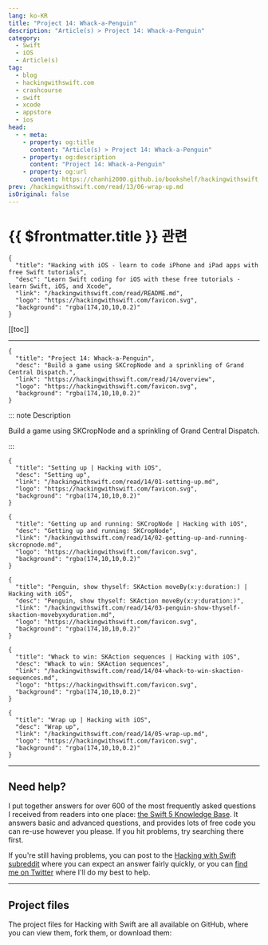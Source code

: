 ```yaml
---
lang: ko-KR
title: "Project 14: Whack-a-Penguin"
description: "Article(s) > Project 14: Whack-a-Penguin"
category:
  - Swift
  - iOS
  - Article(s)
tag: 
  - blog
  - hackingwithswift.com
  - crashcourse
  - swift
  - xcode
  - appstore
  - ios  
head:
  - - meta:
    - property: og:title
      content: "Article(s) > Project 14: Whack-a-Penguin"
    - property: og:description
      content: "Project 14: Whack-a-Penguin"
    - property: og:url
      content: https://chanhi2000.github.io/bookshelf/hackingwithswift.com/read/14/overview.html
prev: /hackingwithswift.com/read/13/06-wrap-up.md
isOriginal: false
---
```


# {{ $frontmatter.title }} 관련

```component VPCard
{
  "title": "Hacking with iOS - learn to code iPhone and iPad apps with free Swift tutorials",
  "desc": "Learn Swift coding for iOS with these free tutorials - learn Swift, iOS, and Xcode",
  "link": "/hackingwithswift.com/read/README.md",
  "logo": "https://hackingwithswift.com/favicon.svg",
  "background": "rgba(174,10,10,0.2)"
}
```

[[toc]]

---

```component VPCard
{
  "title": "Project 14: Whack-a-Penguin",
  "desc": "Build a game using SKCropNode and a sprinkling of Grand Central Dispatch.",
  "link": "https://hackingwithswift.com/read/14/overview", 
  "logo": "https://hackingwithswift.com/favicon.svg",
  "background": "rgba(174,10,10,0.2)"
}
```

::: note Description

Build a game using SKCropNode and a sprinkling of Grand Central Dispatch.

:::

```component VPCard
{
  "title": "Setting up | Hacking with iOS",
  "desc": "Setting up",
  "link": "/hackingwithswift.com/read/14/01-setting-up.md",
  "logo": "https://hackingwithswift.com/favicon.svg",
  "background": "rgba(174,10,10,0.2)"
}
```

```component VPCard
{
  "title": "Getting up and running: SKCropNode | Hacking with iOS",
  "desc": "Getting up and running: SKCropNode",
  "link": "/hackingwithswift.com/read/14/02-getting-up-and-running-skcropnode.md",
  "logo": "https://hackingwithswift.com/favicon.svg",
  "background": "rgba(174,10,10,0.2)"
}
```

```component VPCard
{
  "title": "Penguin, show thyself: SKAction moveBy(x:y:duration:) | Hacking with iOS",
  "desc": "Penguin, show thyself: SKAction moveBy(x:y:duration:)",
  "link": "/hackingwithswift.com/read/14/03-penguin-show-thyself-skaction-movebyxyduration.md",
  "logo": "https://hackingwithswift.com/favicon.svg",
  "background": "rgba(174,10,10,0.2)"
}
```

```component VPCard
{
  "title": "Whack to win: SKAction sequences | Hacking with iOS",
  "desc": "Whack to win: SKAction sequences",
  "link": "/hackingwithswift.com/read/14/04-whack-to-win-skaction-sequences.md",
  "logo": "https://hackingwithswift.com/favicon.svg",
  "background": "rgba(174,10,10,0.2)"
}
```

```component VPCard
{
  "title": "Wrap up | Hacking with iOS",
  "desc": "Wrap up",
  "link": "/hackingwithswift.com/read/14/05-wrap-up.md",
  "logo": "https://hackingwithswift.com/favicon.svg",
  "background": "rgba(174,10,10,0.2)"
}
```

---

## Need help?

I put together answers for over 600 of the most frequently asked questions I received from readers into one place: [the Swift 5 Knowledge Base](/hackingwithswift.com/example-code/README.md). It answers basic and advanced questions, and provides lots of free code you can re-use however you please. If you hit problems, try searching there first.

If you're still having problems, you can post to the [<VPIcon icon="fa-brands fa-reddit"/>Hacking with Swift subreddit](http://reddit.com/r/hackingwithswift) where you can expect an answer fairly quickly, or you can [<VPIcon icon="fa-brands fa-x-twitter"/>find me on Twitter](http://x.com/twostraws) where I'll do my best to help.

---

## Project files

The project files for Hacking with Swift are all available on GitHub, where you can view them, fork them, or download them:

<SiteInfo
  name="twostraws/HackingWithSwift"
  desc="The project source code for Hacking with iOS."
  url="https://github.com/twostraws/HackingWithSwift"
  logo="https://avatars.githubusercontent.com/u/190200?v=4"
  preview="https://opengraph.githubassets.com/0c5c3b0395eec78c01ced842cfd7c8e99ad84abe3fe892fe90b1e97e022423ce/twostraws/HackingWithSwift"/>

